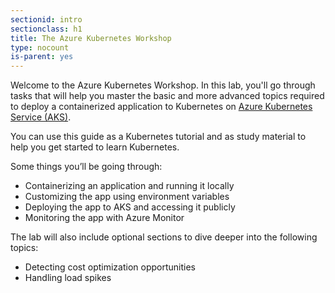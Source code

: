 ```yaml
---
sectionid: intro
sectionclass: h1
title: The Azure Kubernetes Workshop
type: nocount
is-parent: yes
---
```


Welcome to the Azure Kubernetes Workshop. In this lab, you'll go through tasks that will help you master the basic and more advanced topics required to deploy a containerized application to Kubernetes on [Azure Kubernetes Service (AKS)](https://azure.microsoft.com/en-us/services/kubernetes-service/).

You can use this guide as a Kubernetes tutorial and as study material to help you get started to learn Kubernetes.

Some things you’ll be going through:

- Containerizing an application and running it locally
- Customizing the app using environment variables
- Deploying the app to AKS and accessing it publicly
- Monitoring the app with Azure Monitor

The lab will also include optional sections to dive deeper into the following topics:

<!-- - Deploying multiple microservices -->
<!-- - Application performance monitoring -->
<!-- - Entreprise governance -->
- Detecting cost optimization opportunities
- Handling load spikes
<!-- - Resilience -->
<!-- - Using managed identities to connect to other Azure Services -->
<!-- - Easy deployments with Helm -->
